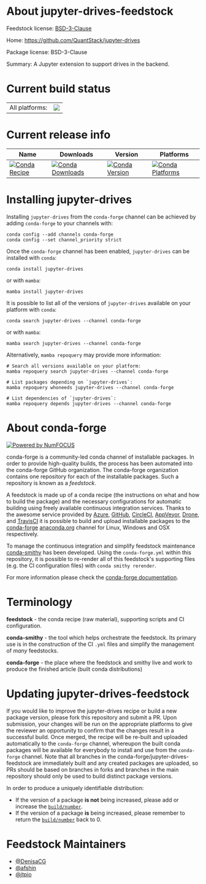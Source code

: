 About jupyter-drives-feedstock
==============================

Feedstock license: [BSD-3-Clause](https://github.com/conda-forge/jupyter-drives-feedstock/blob/main/LICENSE.txt)

Home: https://github.com/QuantStack/jupyter-drives

Package license: BSD-3-Clause

Summary: A Jupyter extension to support drives in the backend.

Current build status
====================


<table><tr><td>All platforms:</td>
    <td>
      <a href="https://dev.azure.com/conda-forge/feedstock-builds/_build/latest?definitionId=25781&branchName=main">
        <img src="https://dev.azure.com/conda-forge/feedstock-builds/_apis/build/status/jupyter-drives-feedstock?branchName=main">
      </a>
    </td>
  </tr>
</table>

Current release info
====================

| Name | Downloads | Version | Platforms |
| --- | --- | --- | --- |
| [![Conda Recipe](https://img.shields.io/badge/recipe-jupyter--drives-green.svg)](https://anaconda.org/conda-forge/jupyter-drives) | [![Conda Downloads](https://img.shields.io/conda/dn/conda-forge/jupyter-drives.svg)](https://anaconda.org/conda-forge/jupyter-drives) | [![Conda Version](https://img.shields.io/conda/vn/conda-forge/jupyter-drives.svg)](https://anaconda.org/conda-forge/jupyter-drives) | [![Conda Platforms](https://img.shields.io/conda/pn/conda-forge/jupyter-drives.svg)](https://anaconda.org/conda-forge/jupyter-drives) |

Installing jupyter-drives
=========================

Installing `jupyter-drives` from the `conda-forge` channel can be achieved by adding `conda-forge` to your channels with:

```
conda config --add channels conda-forge
conda config --set channel_priority strict
```

Once the `conda-forge` channel has been enabled, `jupyter-drives` can be installed with `conda`:

```
conda install jupyter-drives
```

or with `mamba`:

```
mamba install jupyter-drives
```

It is possible to list all of the versions of `jupyter-drives` available on your platform with `conda`:

```
conda search jupyter-drives --channel conda-forge
```

or with `mamba`:

```
mamba search jupyter-drives --channel conda-forge
```

Alternatively, `mamba repoquery` may provide more information:

```
# Search all versions available on your platform:
mamba repoquery search jupyter-drives --channel conda-forge

# List packages depending on `jupyter-drives`:
mamba repoquery whoneeds jupyter-drives --channel conda-forge

# List dependencies of `jupyter-drives`:
mamba repoquery depends jupyter-drives --channel conda-forge
```


About conda-forge
=================

[![Powered by
NumFOCUS](https://img.shields.io/badge/powered%20by-NumFOCUS-orange.svg?style=flat&colorA=E1523D&colorB=007D8A)](https://numfocus.org)

conda-forge is a community-led conda channel of installable packages.
In order to provide high-quality builds, the process has been automated into the
conda-forge GitHub organization. The conda-forge organization contains one repository
for each of the installable packages. Such a repository is known as a *feedstock*.

A feedstock is made up of a conda recipe (the instructions on what and how to build
the package) and the necessary configurations for automatic building using freely
available continuous integration services. Thanks to the awesome service provided by
[Azure](https://azure.microsoft.com/en-us/services/devops/), [GitHub](https://github.com/),
[CircleCI](https://circleci.com/), [AppVeyor](https://www.appveyor.com/),
[Drone](https://cloud.drone.io/welcome), and [TravisCI](https://travis-ci.com/)
it is possible to build and upload installable packages to the
[conda-forge](https://anaconda.org/conda-forge) [anaconda.org](https://anaconda.org/)
channel for Linux, Windows and OSX respectively.

To manage the continuous integration and simplify feedstock maintenance
[conda-smithy](https://github.com/conda-forge/conda-smithy) has been developed.
Using the ``conda-forge.yml`` within this repository, it is possible to re-render all of
this feedstock's supporting files (e.g. the CI configuration files) with ``conda smithy rerender``.

For more information please check the [conda-forge documentation](https://conda-forge.org/docs/).

Terminology
===========

**feedstock** - the conda recipe (raw material), supporting scripts and CI configuration.

**conda-smithy** - the tool which helps orchestrate the feedstock.
                   Its primary use is in the construction of the CI ``.yml`` files
                   and simplify the management of *many* feedstocks.

**conda-forge** - the place where the feedstock and smithy live and work to
                  produce the finished article (built conda distributions)


Updating jupyter-drives-feedstock
=================================

If you would like to improve the jupyter-drives recipe or build a new
package version, please fork this repository and submit a PR. Upon submission,
your changes will be run on the appropriate platforms to give the reviewer an
opportunity to confirm that the changes result in a successful build. Once
merged, the recipe will be re-built and uploaded automatically to the
`conda-forge` channel, whereupon the built conda packages will be available for
everybody to install and use from the `conda-forge` channel.
Note that all branches in the conda-forge/jupyter-drives-feedstock are
immediately built and any created packages are uploaded, so PRs should be based
on branches in forks and branches in the main repository should only be used to
build distinct package versions.

In order to produce a uniquely identifiable distribution:
 * If the version of a package **is not** being increased, please add or increase
   the [``build/number``](https://docs.conda.io/projects/conda-build/en/latest/resources/define-metadata.html#build-number-and-string).
 * If the version of a package **is** being increased, please remember to return
   the [``build/number``](https://docs.conda.io/projects/conda-build/en/latest/resources/define-metadata.html#build-number-and-string)
   back to 0.

Feedstock Maintainers
=====================

* [@DenisaCG](https://github.com/DenisaCG/)
* [@afshin](https://github.com/afshin/)
* [@jtpio](https://github.com/jtpio/)

